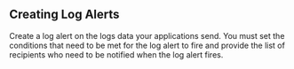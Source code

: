 ## Creating Log Alerts

Create a log alert on the logs data your applications send. You must set the conditions that need to be met for the log alert to fire and provide the list of recipients who need to be notified when the log alert fires.